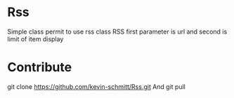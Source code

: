 # Rss
Simple class permit to use rss
class RSS first parameter is url and second is limit of item display

# Contribute
git clone https://github.com/kevin-schmitt/Rss.git
And git pull
